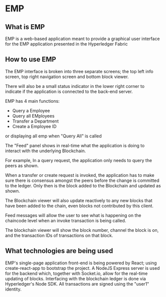 # EMP

## What is EMP
EMP is a web-based application meant to provide a graphical user interface for the EMP application presented in the Hyperledger Fabric

## How to use EMP
The EMP interface is broken into three separate screens; the top left info screen, top right navigation screen and bottom block viewer.


There will also be a small status indicator in the lower right corner to indicate if the application is connected to the back-end server.

EMP has 4 main functions:

- Query a Employee
- Query all EMployees
- Transfer a Department
- Create a Employee ID


or displaying all emp when "Query All" is called


The "Feed" panel shows in real-time what the application is doing to interact with the underlying Blockchain.

For example, In a query request, the application only needs to query the peers as shown.

When a transfer or create request is invoked, the application has to make sure there is consensus amongst the peers before the change is committed to the ledger. Only then is the block added to the Blockchain and updated as shown.

The Blockchain viewer will also update reactively to any new blocks that have been added to the chain, even blocks not contributed by this client.

Feed messages will allow the user to see what is happening on the chaincode level when an invoke transaction is being called. 

The blockchain viewer will show the block number, channel the block is on, and the transaction IDs of transactions on that block.



## What technologies are being used
EMP's single-page application front-end is being powered by React; using create-react-app to bootstrap the project. A NodeJS Express server is used for the backend which, together with Socket.io, allow for the real-time updating of blocks.
Interfacing with the blockchain ledger is done via Hyperledger's Node SDK. All transactions are signed using the "user1" identity.

